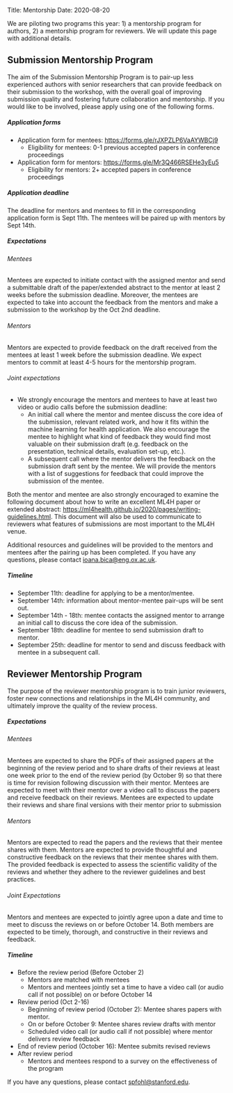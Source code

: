 Title: Mentorship
Date: 2020-08-20

<p>We are piloting two programs this year: 1) a mentorship program for authors, 2) a mentorship program for reviewers. We will update this page with additional details.</p>

<!-- <p>If you are interested in participating as a mentor or a mentee, please fill <a href="https://docs.google.com/forms/d/e/1FAIpQLSe5zX4B5_VVdbu0V0_66b2i9jtPqnzOvTs1NeXHOCTvQicHUQ/viewform">this interest form</a>, and we will be in touch with additional details.</p> -->


Submission Mentorship Program
-----------------------------

The aim of the Submission Mentorship Program is to pair-up less experienced authors with senior researchers that can provide feedback on their submission to the workshop, with the overall goal of improving submission quality and fostering future collaboration and mentorship. If you would like to be involved, please apply using one of the following forms.

##### Application forms
- Application form for mentees: <https://forms.gle/rJXPZLP6VaAYWBCj9>
    - Eligibility for mentees: 0-1 previous accepted papers in conference proceedings
- Application form for mentors: <https://forms.gle/Mr3Q466RSEHe3yEu5>
    - Eligibility for mentors: 2+ accepted papers in conference proceedings

##### Application deadline
The deadline for mentors and mentees to fill in the corresponding application form is Sept 11th. The mentees will be paired up with mentors by Sept 14th.

##### Expectations
###### Mentees
Mentees are expected to initiate contact with the assigned mentor and send a submittable draft of the paper/extended abstract to the mentor at least 2 weeks before the submission deadline. Moreover, the mentees are expected to take into account the feedback from the mentors and make a submission to the workshop by the Oct 2nd deadline. 

###### Mentors
Mentors are expected to provide feedback on the draft received from the mentees at least 1 week before the submission deadline. We expect mentors to commit at least 4-5 hours for the mentorship program. 

###### Joint expectations
- We strongly encourage the mentors and mentees to have at least two video or audio calls before the submission deadline: 
    - An initial call where the mentor and mentee discuss the core idea of the submission, relevant related work, and how it fits within the machine learning for health application. We also encourage the mentee to highlight what kind of feedback they would find most valuable on their submission draft (e.g. feedback on the presentation, technical details, evaluation set-up, etc.). 
    - A subsequent call where the mentor delivers the feedback on the submission draft sent by the mentee. We will provide the mentors with a list of suggestions for feedback that could improve the submission of the mentee.

Both the mentor and mentee are also strongly encouraged to examine the following document about how to write an excellent ML4H paper or extended abstract: <https://ml4health.github.io/2020/pages/writing-guidelines.html>. This document will also be used to communicate to reviewers what features of submissions are most important to the ML4H venue. 

Additional resources and guidelines will be provided to the mentors and mentees after the pairing up has been completed. If you have any questions, please contact <ioana.bica@eng.ox.ac.uk>. 

##### Timeline
- September 11th: deadline for applying to be a mentor/mentee.
- September 14th: information about mentor-mentee pair-ups will be sent out. 
- September 14th - 18th: mentee contacts the assigned mentor to arrange an initial call to discuss the core idea of the submission. 
- September 18th: deadline for mentee to send submission draft to mentor.
- September 25th: deadline for mentor to send and discuss feedback with mentee in a subsequent call. 

Reviewer Mentorship Program
---------------------------

The purpose of the reviewer mentorship program is to train junior reviewers, foster new connections and relationships in the ML4H community, and ultimately improve the quality of the review process. 

##### Expectations
###### Mentees
Mentees are expected to share the PDFs of their assigned papers at the beginning of the review period and to share drafts of their reviews at least one week prior to the end of the review period (by October 9) so that there is time for revision following discussion with their mentor. Mentees are expected to meet with their mentor over a video call to discuss the papers and receive feedback on their reviews. Mentees are expected to update their reviews and share final versions with their mentor prior to submission
###### Mentors
Mentors are expected to read the papers and the reviews that their mentee shares with them. Mentors are expected to provide thoughtful and constructive feedback on the reviews that their mentee shares with them. The provided feedback is expected to assess the scientific validity of the reviews and whether they adhere to the reviewer guidelines and best practices.
###### Joint Expectations
Mentors and mentees are expected to jointly agree upon a date and time to meet to discuss the reviews on or before October 14. Both members are expected to be timely, thorough, and constructive in their reviews and feedback.

##### Timeline

- Before the review period (Before October 2)
    - Mentors are matched with mentees
    - Mentors and mentees jointly set a time to have a video call (or audio call if not possible) on or before October 14
- Review period (Oct 2-16)
    - Beginning of review period (October 2): Mentee shares papers with mentor.
    - On or before October 9: Mentee shares review drafts with mentor
    - Scheduled video call (or audio call if not possible) where mentor delivers review feedback
- End of review period (October 16): Mentee submits revised reviews
- After review period
    - Mentors and mentees respond to a survey on the effectiveness of the program

If you have any questions, please contact <spfohl@stanford.edu>.
